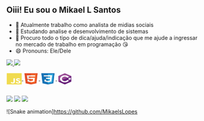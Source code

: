 ## Oiii! Eu sou o Mikael L Santos
  
- 🔭 Atualmente trabalho como analista de midias sociais
- 🌱 Estudando analise e desenvolvimento de sistemas
- 🤔 Procuro todo o tipo de dica/ajuda/indicação que me ajude a ingressar no mercado de trabalho em programação 😘
- 😄 Pronouns: Ele/Dele

 <div>
  <a href="https://github.com/MikaelsLopes">
  <img height="180em" src="https://github-readme-stats.vercel.app/api?username=MikaelsLopes&show_icons=true&theme=dracula&include_all_commits=true&count_private=true"/>
  <img height="180em" src="https://github-readme-stats.vercel.app/api/top-langs/?username=MikaelsLopes&layout=compact&langs_count=7&theme=dracula"/>
</div>
  
 <div style="display: inline_block"><br>
  <img align="center" alt="Rafa-Js" height="30" width="40" src="https://raw.githubusercontent.com/devicons/devicon/master/icons/javascript/javascript-plain.svg">
  <img align="center" alt="Rafa-HTML" height="30" width="40" src="https://raw.githubusercontent.com/devicons/devicon/master/icons/html5/html5-original.svg">
  <img align="center" alt="Rafa-CSS" height="30" width="40" src="https://raw.githubusercontent.com/devicons/devicon/master/icons/css3/css3-original.svg">
  <img align="center" alt="Rafa-Csharp" height="30" width="40" src="https://raw.githubusercontent.com/devicons/devicon/master/icons/csharp/csharp-original.svg">   
</div>
  
##
  
<div>
  <a href="https://www.instagram.com/_mikaellopes_/" target="_blank"><img src="https://img.shields.io/badge/-Instagram-%23E4405F?style=for-the-badge&logo=instagram&logoColor=white" target="_blank"></a>
  <a href = "mailto:mikaelslopes95@gmail.com"><img src="https://img.shields.io/badge/-Gmail-%23333?style=for-the-badge&logo=gmail&logoColor=white" target="_blank"></a>
  <a href="https://www.linkedin.com/in/mikael-lopes-8a07241b7/" target="_blank"><img src="https://img.shields.io/badge/-LinkedIn-%230077B5?style=for-the-badge&logo=linkedin&logoColor=white" target="_blank"></a>      
</div>
  
  ![Snake animation]https://github.com/MikaelsLopes
